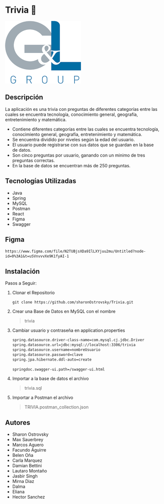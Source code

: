 # **Trivia** :medal_sports:


![](src/main/resources/img/logo.png)


## Descripción

La aplicación es una trivia con preguntas de diferentes categorías
entre las cuales se encuentra tecnología, conocimiento general, geografía, 
entretenimiento y matemática.

* Contiene diferentes categorías entre las cuales se encuentra tecnología, 
conocimiento general, geografía, entretenimiento y matemática.
* Se encuentra dividido por niveles según la edad del usuario.
* El usuario puede registrarse con sus datos que se guardan en la base de datos.
* Son cinco preguntas por usuario, ganando con un minimo de tres preguntas correctas.
* En la base de datos se encuentran más de 250 preguntas.


## Tecnologías Utilizadas

* Java
* Spring
* MySQL
* Postman
* React
* Figma
* Swagger

## Figma

```
https://www.figma.com/file/N2TUBjsXDa9IlLXYjuu2mu/Untitled?node-id=0%3A1&t=uSVnvvvXe9K1fyAI-1
```

## Instalación

Pasos a Seguir:

<ol>
<li>Clonar el Repositorio

```
git clone https://github.com/sharonOstrovsky/Trivia.git
```

</li>
<li>Crear una Base de Datos en MySQL con el nombre 

>trivia

</li>
<li>Cambiar usuario y contraseña en application.properties

```
spring.datasource.driver-class-name=com.mysql.cj.jdbc.Driver
spring.datasource.url=jdbc:mysql://localhost:3306/trivia
spring.datasource.username=nombreUsuario
spring.datasource.password=clave
spring.jpa.hibernate.ddl-auto=create

springdoc.swagger-ui.path=/swagger-ui.html

```

</li>

<li>
Importar a la base de datos el archivo 

 >trivia.sql

</li>

<li>
Importar a Postman el archivo

 > TRIVIA.postman_collection.json
</li>
</ol>

## Autores

* Sharon Ostrovsky
* Max Sauerbrey
* Marcos Aguero
* Facundo Aguirre
* Belen Oña
* Carla Marquez
* Damian Bettini
* Lautaro Montaño
* Jasbir Singh
* Mirna Diaz
* Dalma 
* Eliana
* Hector Sanchez

